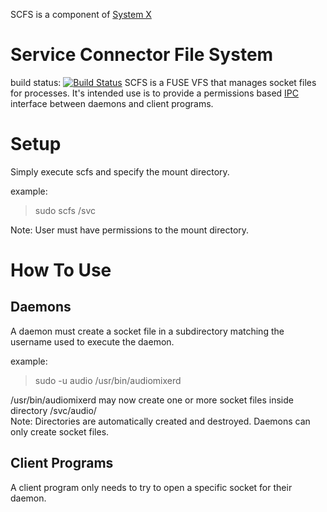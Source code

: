 SCFS is a component of [System X](https://github.com/GravisZro/SystemX)
# Service Connector File System
build status: [![Build Status](https://travis-ci.org/GravisZro/scfs.svg?branch=master)](https://travis-ci.org/GravisZro/scfs)
SCFS is a FUSE VFS that manages socket files for processes.  It's intended use is to provide a permissions based [IPC](https://en.wikipedia.org/wiki/Inter-process_communication) interface between daemons and client programs.

# Setup
Simply execute scfs and specify the mount directory.

example:
> sudo scfs /svc

Note: User must have permissions to the mount directory.

# How To Use
## Daemons
A daemon must create a socket file in a subdirectory matching the username used to execute the daemon.

example:
> sudo -u audio /usr/bin/audiomixerd

/usr/bin/audiomixerd may now create one or more socket files inside directory /svc/audio/
<br>Note: Directories are automatically created and destroyed.  Daemons can only create socket files.

## Client Programs
A client program only needs to try to open a specific socket for their daemon.
